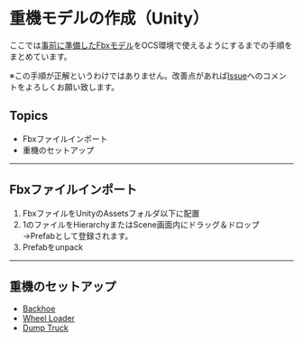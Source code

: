 # 重機モデルの作成（Unity）
ここでは[事前に準備したFbxモデル](./model_presetup.md)をOCS環境で使えるようにするまでの手順をまとめています。

※この手順が正解というわけではありません。改善点があれば[Issue](https://github.com/Field-Robotics-Japan/OcsVehicle/issues)へのコメントをよろしくお願い致します。

## Topics
- Fbxファイルインポート
- 重機のセットアップ

---
## Fbxファイルインポート
1. FbxファイルをUnityのAssetsフォルダ以下に配置
1. 1のファイルをHierarchyまたはScene画面内にドラッグ＆ドロップ  
→Prefabとして登録されます。
1. Prefabをunpack

---
## 重機のセットアップ

- [Backhoe](./Vehicles/backhoe_setup.md)
- [Wheel Loader](./Vehicles/wheelloader_setup.md)
- [Dump Truck](./Vehicles/dump_setup.md)
